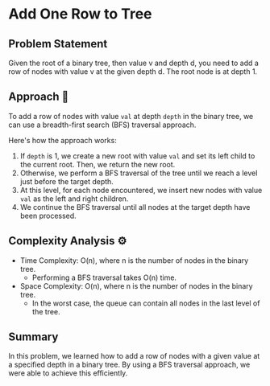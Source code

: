 # Add One Row to Tree

## Problem Statement

Given the root of a binary tree, then value v and depth d, you need to add a row of nodes with value v at the given depth d. The root node is at depth 1.

## Approach 🌟

To add a row of nodes with value `val` at depth `depth` in the binary tree, we can use a breadth-first search (BFS) traversal approach.

Here's how the approach works:
1. If `depth` is 1, we create a new root with value `val` and set its left child to the current root. Then, we return the new root.
2. Otherwise, we perform a BFS traversal of the tree until we reach a level just before the target depth.
3. At this level, for each node encountered, we insert new nodes with value `val` as the left and right children.
4. We continue the BFS traversal until all nodes at the target depth have been processed.

## Complexity Analysis ⚙️

- Time Complexity: O(n), where n is the number of nodes in the binary tree.
  - Performing a BFS traversal takes O(n) time.
- Space Complexity: O(n), where n is the number of nodes in the binary tree.
  - In the worst case, the queue can contain all nodes in the last level of the tree.

## Summary

In this problem, we learned how to add a row of nodes with a given value at a specified depth in a binary tree. By using a BFS traversal approach, we were able to achieve this efficiently.
